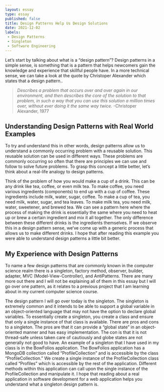 ```yaml
---
layout: essay
type: essay
published: false
title: Design Patterns Help Us Design Solutions
date: 2021-12-02
labels:
 - Design Patterns
 - Singleton
 - Software Engineering
---
```


Let’s start by talking about what is a “design pattern”? Design patterns in a simple sense, is something that is a pattern that helps 
newcomers gain the knowledge and experience that skillful people have. In a more technical sense, we can take a look at the quote by 
Christoper Alexander which states that a design pattern.. 

> _Describes a problem that occurs over and over again in our environment, and then describes the core of the solution to that problem, 
in such a way that you can use this solution a million times over, without ever doing it the same way twice._
           -Christoper Alexander, 1977

## Understanding Design Patterns with Real World Examples
To try and understand this in other words, design patterns allow us to understand a commonly occurring problem with a reusable solution. 
This reusable solution can be used in different ways. These problems are commonly occurring so often that there are principles we can use 
and follow to solve future problems. To grasp this concept a little better, let’s think about a real-life analogy to design patterns. 

Think of the problem of how you would make a cup of a drink. This can be any drink like tea, coffee, or even milk tea. To make coffee, 
you need various ingredients (components) to end up with a cup of coffee. These ingredients include milk, water, sugar, coffee. 
To make a cup of tea, you need milk, water, sugar, and tea leaves. To make milk tea, you need milk, water, sweetener, and brewed tea. 
We can see a pattern here where the process of making the drink is essentially the same where you need to heat up or brew a certain ingredient 
and mix it all together. The only difference between these different drinks is the ingredients themselves. If we observe this in a design pattern sense, 
we’ve come up with a generic process that allows us to make different drinks. I hope that after reading this example you were able to 
understand design patterns a little bit better. 

## My Experience with Design Patterns
To name a few design patterns that are commonly known in the computer science realm there is a singleton, factory method, observer, 
builder, adapter, MVC (Model-View-Controller), and AntiPatterns. There are many more out there and I will not be explaining all of them 
in this essay but I will go over one pattern, as it relates to a previous project that I am learning about in my current computer science course. 

The design pattern I will go over today is the singleton. The singleton is extremely common and it intends to be able to support a global 
variable in an object-oriented language that may not have the option to declare global variables. To essentially create a singleton, you 
create a class and ensure that only a single instance of that class is available. There are pros and cons to a singleton. 
The pros are that it can provide a “global state” in an object-oriented manner and has easy implementation. The con is that it is not 
thread-safe unless taken care of cautiously and globe states are not generally not good to have. An example of a singleton that I have 
used in my class is in the BowFolios application. The BowFolios application has a MongoDB collection called “ProfileCollection” and is 
accessible by the class “ProfileCollection.” We create a single instance of the ProfileCollection class called “Profiles” which is 
accessible by the rest of the application. Different methods within this application can call upon the single instance of the ProfileCollection 
and manipulate it. I hope that reading about a real application in software development for a web application helps you understand what 
a singleton design pattern is.

&nbsp;
&nbsp;
